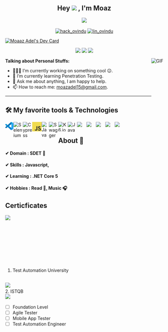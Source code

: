 

<h2 align="center">Hey <img src="https://media.giphy.com/media/hvRJCLFzcasrR4ia7z/giphy.gif" width="25px"> , I'm Moaz</h2>

<!-- Typing SVG by DenverCoder1 - https://github.com/DenverCoder1/readme-typing-svg -->
<p align="center">
<a href="https://github.com/DenverCoder1/readme-typing-svg"><img src="https://readme-typing-svg.herokuapp.com/?lines=Software Development%20Engineer%20in%20Test%20;4%2B%20years%20experience;Always%20learning%20new%20things&font=Fira%20Code&center=true&width=440&height=45&color=f75c7e&vCenter=true&size=22"></a>
</p>

<p align="center">
<a href="https://www.hackerrank.com/moazadel15" target="blank"><img align="center" src="https://cdn.worldvectorlogo.com/logos/hackerrank.svg" alt="hack_ovindu" height="30" width="40" /></a>
<a href="https://www.linkedin.com/in/moaz-moharam/" target="blank"><img align="center" src="https://image.flaticon.com/icons/png/128/174/174857.png" alt="lin_ovindu" height="30" width="40" /></a>  
</p>
</p>

<a href="https://app.daily.dev/wezza"><img src="https://api.daily.dev/devcards/9394330c9e8b4b3cba70b8c3ed175d16.png?r=qoh" width="400" alt="Moaaz Adel's Dev Card"/></a>


 <p align="center">
<img src="https://img.shields.io/badge/Age-27-blue" />
  <img src="https://img.shields.io/badge/Focus-Software%20Testing-brightgreen" />
  <img src="https://img.shields.io/badge/Lives-%20Egypt-success" />
</p>
<img align="right" height="150rem" alt="GIF" src="https://www.ministryoftesting.com/assets/dojo-member-c226922a20c3cb8079c545095b5c4aa24f601644ea84b80ff166549015a5a06d.png" />

**Talking about Personal Stuffs:**

- 👨🏽‍💻  I’m currently working on something cool :wink:.
- 🌱  I’m currently learning Penetration Testing. 
- 💬  Ask me about anything, I am happy to help.
- 📫  How to reach me: moazadel15@gmail.com.

***

## 🛠️ My favorite tools & Technologies
<p> &nbsp;
<img align="left" alt="Visual Studio Code" width="26px" src="https://raw.githubusercontent.com/github/explore/80688e429a7d4ef2fca1e82350fe8e3517d3494d/topics/visual-studio-code/visual-studio-code.png" />
&nbsp;
<img align="left" alt="Selenium" width="30px" src="https://ewig5qf9cgn.exactdn.com/wp-content/uploads/2020/08/Selenium_Hex-1.svg" />
&nbsp;
<img align="left" alt="Cypress" width="30px" src="https://ewig5qf9cgn.exactdn.com/wp-content/uploads/2020/08/Cypress_Hex-1.svg" />
&nbsp;
<img align="left" alt="JavaScript" width="30px" src="https://raw.githubusercontent.com/github/explore/80688e429a7d4ef2fca1e82350fe8e3517d3494d/topics/javascript/javascript.png" /> 
&nbsp;
<img align="left" alt="Java" width="23px" src="https://seeklogo.com/images/J/java-logo-7F8B35BAB3-seeklogo.com.png" />
&nbsp;
<img align="left" alt="Swagger" width="30px" src="https://1.bp.blogspot.com/-Ar8WR3ySYG8/WAuTyMYRNcI/AAAAAAAAO9M/PJOWp3Z8iGUly911EjMP0JjLgfi3EaiLwCLcB/s400/REST%2BAPI.png" />
&nbsp;
<img align="left" alt="K6.io" width="30px" height="30px" src="https://encrypted-tbn0.gstatic.com/images?q=tbn:ANd9GcQQG-1y7V54e405_YqQWYm3WHlKpETgh__p43lA0bzGbpvW7Gne5-icIF5CezIs18bwLuc&usqp=CAU" />
&nbsp;
<img align="left" alt="Java" width="30px" src="https://encrypted-tbn0.gstatic.com/images?q=tbn:ANd9GcTWOjaPhJPg8yNJv_ICdpX2-g1OmsOuJjP468gZs__2yJN6I33hdynvHIbMmKjl6zl-dHQ&usqp=CAU"/>
&nbsp;
<img align="left" src="https://cdn.iconscout.com/icon/free/png-256/gatling-1-1175169.png" width="30px"/>
<img align="left" src="https://ewig5qf9cgn.exactdn.com/wp-content/uploads/2020/08/Slack_Hex-1.svg" width="30px"/>
<img align="left" src="https://ewig5qf9cgn.exactdn.com/wp-content/uploads/2020/08/BitBucket_Hex-1.svg" width="30px"/>
<img align="left" src="https://ewig5qf9cgn.exactdn.com/wp-content/uploads/2020/08/Jenkins_Hex-1.svg" width="30px"/>
<img align="left" src="https://ewig5qf9cgn.exactdn.com/wp-content/uploads/2020/08/Jira_Hex-1.svg" width="30px"/>

## About 📌

#### ✔  **Domain :** SDET  🤖
#### ✔  **Skills :** Javascript, 
#### ✔  **Learning :** .NET Core 5
#### ✔  **Hobbies :**  Read 📕, Music 🎧

## Certicficates 
<img align="left" src="https://www.freeiconspng.com/uploads/certificate-icon-10.png" width="200px"/>
<br><br><br><br><br><br><br><br><br>

1. Test Automation University
<br>
<a href="https://testautomationu.applitools.com/certificate/?id=c4bd1e94"><img src="https://mma.prnewswire.com/media/951253/Test_Automation_University_Logo.jpg?p=facebook" width="150px"> </a>
<br>
2. ISTQB 
<br>
<img src="https://www.istqb.org/templates/t3_bs3_istqb/images/logo.png" width="300px"> </a>
	
 - [ ] Foundation Level
 - [ ] Agile Tester
 - [ ] Mobile App Tester
 - [ ] Test Automation Engineer
